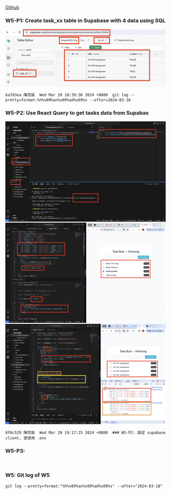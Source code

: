 [Github](https://github.com/liangyu9103/1122-wp2-2N_31.git)

### W5-P1: Create task_xx table in Supabase with 4 data using SQL

![](w5-p1.png)

```
6a783ea 陳亮瑜  Wed Mar 20 18:39:36 2024 +0800  git log --pretty=format:%h%x09%an%x09%ad%x09%s --after=2024-03-18
```

### W5-P2: Use React Query to get tasks data from Supabas

![](w5-p2-1.png)
![](w5-p2-2.png)
![](w5-p2-3.png)

```
8f0c529 陳亮瑜  Wed Mar 20 19:17:25 2024 +0800  ### W5-P2: 設定 supabase client, 使使用 .env
```

### W5-P3:

![]()

### W5: Git log of W5

```
git log --pretty=format:"%h%x09%an%x09%ad%x09%s" --after="2024-03-18"
```
